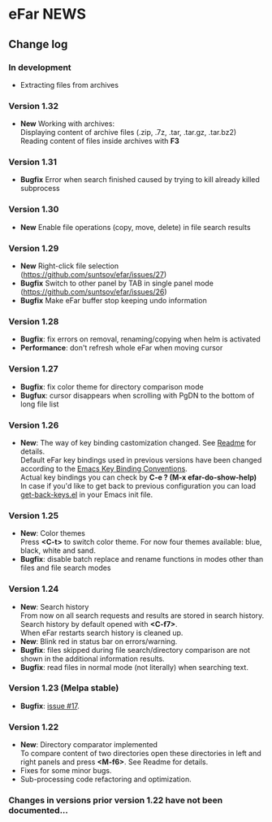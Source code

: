 # eFar NEWS

## Change log

### In development
* Extracting files from archives

### Version 1.32
* **New** Working with archives:  
  Displaying content of archive files (.zip, .7z, .tar, .tar.gz, .tar.bz2)  
  Reading content of files inside archives with **F3**
  
### Version 1.31
* **Bugfix** Error when search finished caused by trying to kill already killed subprocess

### Version 1.30
* **New** Enable file operations (copy, move, delete) in file search results

### Version 1.29
* **New** Right-click file selection (https://github.com/suntsov/efar/issues/27)
* **Bugfix** Switch to other panel by TAB in single panel mode (https://github.com/suntsov/efar/issues/26)
* **Bugfix** Make eFar buffer stop keeping undo information

### Version 1.28
* **Bugfix**: fix errors on removal, renaming/copying when helm is activated 
* **Performance**: don't refresh whole eFar when moving cursor

### Version 1.27
* **Bugfix**: fix color theme for directory comparison mode
* **Bugfux**: cursor disappears when scrolling with PgDN to the bottom of long file list

### Version 1.26
* **New**: The way of key binding castomization changed. See [Readme](README.md) for details.  
Default eFar key bindings used in previous versions have been changed according to the [Emacs Key Binding Conventions](https://www.gnu.org/software/emacs/manual/html_node/elisp/Key-Binding-Conventions.html).  
  Actual key bindings you can check by **C-e ? (M-x efar-do-show-help)**  
  In case if you'd like to get back to previous configuration you can load [get-back-keys.el](adds/get-back-keys.el) in your Emacs init file.  

### Version 1.25
* **New**: Color themes  
Press **\<C-t\>** to switch color theme. For now four themes available: blue, black, white and sand.
* **Bugfix**: disable batch replace and rename functions in modes other than files and file search modes

### Version 1.24
* **New**: Search history  
From now on all search requests and results are stored in search history.  
Search history by default opened with **\<C-f7\>**.  
When eFar restarts search history is cleaned up.
* **New**: Blink red in status bar on errors/warning.
* **Bugfix**: files skipped during file search/directory comparison are not shown in the additional information results.
* **Bugfix**: read files in normal mode (not literally) when searching text.

### Version 1.23 (Melpa stable)
* **Bugfix**: [issue #17](https://github.com/suntsov/efar/issues/17).
  
### Version 1.22
* **New**: Directory comparator implemented  
To compare content of two directories open these directories in left and right panels and press **\<M-f6\>**. See Readme for details.
* Fixes for some minor bugs.
* Sub-processing code refactoring and optimization.
  
### Changes in versions prior version 1.22 have not been documented...
